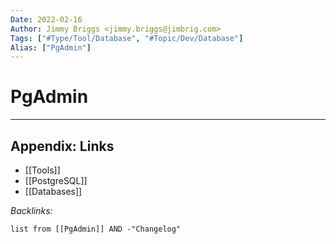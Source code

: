 ```yaml
---
Date: 2022-02-16
Author: Jimmy Briggs <jimmy.briggs@jimbrig.com>
Tags: ["#Type/Tool/Database", "#Topic/Dev/Database"]
Alias: ["PgAdmin"]
---
```


# PgAdmin

***

## Appendix: Links

- [[Tools]]
- [[PostgreSQL]]
- [[Databases]]

*Backlinks:*

```dataview
list from [[PgAdmin]] AND -"Changelog"
```
